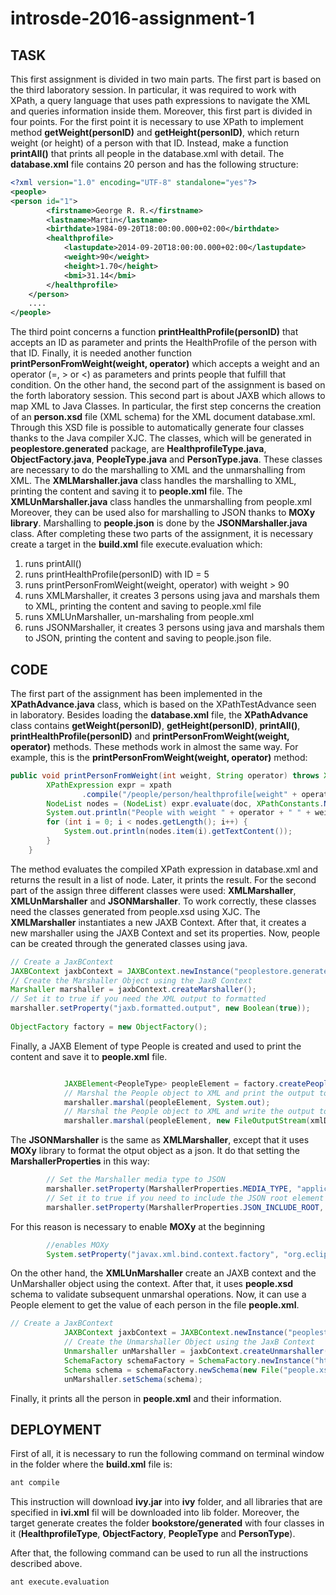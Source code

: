 # introsde-2016-assignment-1

## TASK

This first assignment is divided in two main parts.
The first part is based on the third laboratory session. In particular, it was required to work with XPath, a query language that uses path expressions to navigate the XML and queries information inside them. Moreover, this first part is divided in four points. For the first point it is necessary to use XPath to implement method **getWeight(personID)** and **getHeight(personID)**, which return weight (or height) of a person with that ID. Instead, make a function **printAll()** that prints all people in the database.xml with detail. The **database.xml** file contains 20 person and has the following structure:


```xml
<?xml version="1.0" encoding="UTF-8" standalone="yes"?>
<people>
<person id="1">
        <firstname>George R. R.</firstname>
        <lastname>Martin</lastname>
        <birthdate>1984-09-20T18:00:00.000+02:00</birthdate>
        <healthprofile>
            <lastupdate>2014-09-20T18:00:00.000+02:00</lastupdate>
            <weight>90</weight>
            <height>1.70</height>
            <bmi>31.14</bmi>
        </healthprofile>
    </person>
    ....   
</people>   
```

The third point concerns a function **printHealthProfile(personID)** that accepts an ID as parameter and prints the HealthProfile of the person with that ID. Finally, it is needed another function **printPersonFromWeight(weight, operator)** which accepts a weight and an operator (=, > or <) as parameters and prints people that fulfill that condition.
On the other hand, the second part of the assignment is based on the forth laboratory session. This second part is about JAXB which allows to map XML to Java Classes. In particular, the first step concerns the creation of an **person.xsd** file (XML schema) for the XML document database.xml. Through this XSD file is possible to automatically generate four classes thanks to the Java compiler XJC. The classes, which will be generated in **peoplestore.generated** package, are **HealthprofileType.java**, **ObjectFactory.java**, **PeopleType.java** and **PersonType.java**. These classes are necessary to do the marshalling to XML and the unmarshalling from XML. The **XMLMarshaller.java** class handles the marshalling to XML, printing the content and saving it to **people.xml** file. The **XMLUnMarshaller.java** class handles the unmarshalling from people.xml
Moreover, they can be used also for marshalling to JSON thanks to **MOXy library**. Marshalling to **people.json** is done by the **JSONMarshaller.java** class.
After completing these two parts of the assignment, it is necessary create a target in the **build.xml** file execute.evaluation which:

1. runs printAll()
2. runs printHealthProfile(personID) with ID = 5
3. runs printPersonFromWeight(weight, operator) with weight > 90
4. runs XMLMarshaller, it creates 3 persons using java and marshals them to XML, printing the content and saving to people.xml file
5. runs XMLUnMarshaller, un-marshaling from people.xml
6. runs JSONMarshaller, it creates 3 persons using java and marshals them to JSON, printing the content and saving to people.json file.

## CODE
The first part of the assignment has been implemented in the **XPathAdvance.java** class, which is based on the XPathTestAdvance seen in laboratory. Besides loading the **database.xml** file, the **XPathAdvance** class contains **getWeight(personID)**, **getHeight(personID)**, **printAll()**, **printHealthProfile(personID)** and **printPersonFromWeight(weight, operator)** methods. These methods work in almost the same way. For example, this is the **printPersonFromWeight(weight, operator)** method:
```java
public void printPersonFromWeight(int weight, String operator) throws XPathExpressionException {
		XPathExpression expr = xpath
				.compile("/people/person/healthprofile[weight" + operator + "" + weight + "]/parent::person");
		NodeList nodes = (NodeList) expr.evaluate(doc, XPathConstants.NODESET);
		System.out.println("People with weight " + operator + " " + weight + "Kg:");
		for (int i = 0; i < nodes.getLength(); i++) {
			System.out.println(nodes.item(i).getTextContent());
		}
	}
  ```
The method evaluates the compiled XPath expression in database.xml and returns the result in a list of node. Later, it prints the result.
For the second part of the assign three different classes were used: **XMLMarshaller**, **XMLUnMarshaller** and **JSONMarshaller**. To work correctly, these classes need the classes generated from people.xsd using XJC.
The **XMLMarshaller** instantiates a new JAXB Context. After that, it creates a new marshaller using the JAXB Context and set its properties. Now, people can be created through the generated classes using java.

```java
// Create a JaxBContext
JAXBContext jaxbContext = JAXBContext.newInstance("peoplestore.generated");
// Create the Marshaller Object using the JaxB Context
Marshaller marshaller = jaxbContext.createMarshaller();
// Set it to true if you need the XML output to formatted
marshaller.setProperty("jaxb.formatted.output", new Boolean(true));
			
ObjectFactory factory = new ObjectFactory();
  ```
  
Finally, a JAXB Element of type People is created and used to print the content and save it to **people.xml** file.

```java

			JAXBElement<PeopleType> peopleElement = factory.createPeople(people);
			// Marshal the People object to XML and print the output to console
			marshaller.marshal(peopleElement, System.out);
			// Marshal the People object to XML and write the output to the people.xml file
			marshaller.marshal(peopleElement, new FileOutputStream(xmlDocument));
  ```
  
The **JSONMarshaller** is the same as **XMLMarshaller**, except that it uses **MOXy** library to format the otput object as a json. It do that setting the **MarshallerProperties** in this way:

```java
		// Set the Marshaller media type to JSON
		marshaller.setProperty(MarshallerProperties.MEDIA_TYPE, "application/json");
		// Set it to true if you need to include the JSON root element in the JSON output
		marshaller.setProperty(MarshallerProperties.JSON_INCLUDE_ROOT, true);
  ```
  
For this reason is necessary to enable **MOXy** at the beginning

```java
		//enables MOXy
		System.setProperty("javax.xml.bind.context.factory", "org.eclipse.persistence.jaxb.JAXBContextFactory");
  ```
  
On the other hand, the **XMLUnMarshaller** create an JAXB context and the UnMarshaller object using the context. After that, it uses **people.xsd** schema to validate subsequent unmarshal operations. Now, it can use a People element to get the value of each person in the file **people.xml**.

```java
// Create a JaxBContext
			JAXBContext jaxbContext = JAXBContext.newInstance("peoplestore.generated");
			// Create the Unmarshaller Object using the JaxB Context
			Unmarshaller unMarshaller = jaxbContext.createUnmarshaller();
			SchemaFactory schemaFactory = SchemaFactory.newInstance("http://www.w3.org/2001/XMLSchema");
			Schema schema = schemaFactory.newSchema(new File("people.xsd"));
			unMarshaller.setSchema(schema);
  ```
  
Finally, it prints all the person in **people.xml** and their information.

## DEPLOYMENT
First of all, it is necessary to run the following command on terminal window in the folder where the **build.xml** file is:
```sh
ant compile
```

This instruction will download **ivy.jar** into **ivy** folder, and all libraries that are specified in **ivi.xml** fil will be downloaded into lib folder. Moreover, the target generate creates the folder **bookstore/generated** with four classes in it (**HealthprofileType**, **ObjectFactory**, **PeopleType** and **PersonType**).

After that, the following command can be used to run all the instructions described above.
```sh
ant execute.evaluation
```
